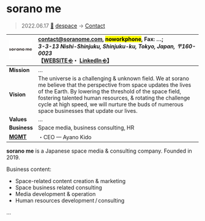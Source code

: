 # sorano me
> 2022.06.17 [🚀](../../../index/index.md) [despace](../index.md) → [Contact](../contact.md)

|[![](../f/contact/s/soranome_logo1_thumb.webp)](../f/contact/s/soranome_logo1.webp)|<contact@soranome.com>, <mark>noworkphone</mark>, Fax: …;<br> *3-3-13 Nishi-Shinjuku, Shinjuku-ku, Tokyo, Japan, 〒160-0023*<br> 【[WEBSITE ⎆](https://soranome.com/)・ [LinkedIn ⎆](https://www.linkedin.com/company/soranomeofficial)】|
|:--|:--|
|**Mission**|…|
|**Vision**|The universe is a challenging & unknown field. We at sorano me believe that the perspective from space updates the lives of the Earth. By lowering the threshold of the space field, fostering talented human resources, & rotating the challenge cycle at high speed, we will nurture the buds of numerous space businesses that update our lives.|
|**Values**|…|
|**Business**|Space media, business consulting, HR|
|**[MGMT](../mgmt.md)**|・CEO — Ayano Kido|

**sorano me** is a Japanese space media & consulting company. Founded in 2019.

Business content:

   - Space-related content creation & marketing
   - Space business related consulting
   - Media development & operation
   - Human resources development / consulting

<p style="page-break-after:always"> </p>

…
